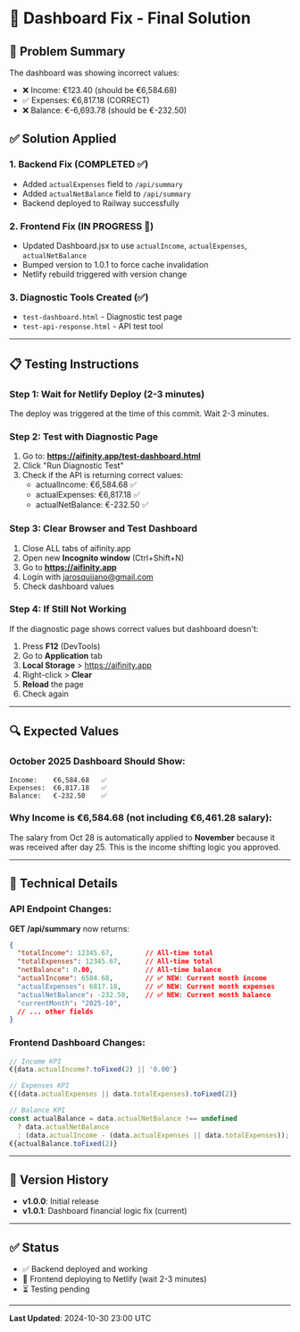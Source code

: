 # 🔧 Dashboard Fix - Final Solution

## 🔴 Problem Summary
The dashboard was showing incorrect values:
- ❌ Income: €123.40 (should be €6,584.68)
- ✅ Expenses: €6,817.18 (CORRECT)
- ❌ Balance: €-6,693.78 (should be €-232.50)

## ✅ Solution Applied

### 1. Backend Fix (COMPLETED ✅)
- Added `actualExpenses` field to `/api/summary`
- Added `actualNetBalance` field to `/api/summary`
- Backend deployed to Railway successfully

### 2. Frontend Fix (IN PROGRESS 🔄)
- Updated Dashboard.jsx to use `actualIncome`, `actualExpenses`, `actualNetBalance`
- Bumped version to 1.0.1 to force cache invalidation
- Netlify rebuild triggered with version change

### 3. Diagnostic Tools Created (✅)
- `test-dashboard.html` - Diagnostic test page
- `test-api-response.html` - API test tool

---

## 📋 Testing Instructions

### Step 1: Wait for Netlify Deploy (2-3 minutes)
The deploy was triggered at the time of this commit. Wait 2-3 minutes.

### Step 2: Test with Diagnostic Page
1. Go to: **https://aifinity.app/test-dashboard.html**
2. Click "Run Diagnostic Test"
3. Check if the API is returning correct values:
   - actualIncome: €6,584.68 ✅
   - actualExpenses: €6,817.18 ✅
   - actualNetBalance: €-232.50 ✅

### Step 3: Clear Browser and Test Dashboard
1. Close ALL tabs of aifinity.app
2. Open new **Incognito window** (Ctrl+Shift+N)
3. Go to **https://aifinity.app**
4. Login with jarosquijano@gmail.com
5. Check dashboard values

### Step 4: If Still Not Working
If the diagnostic page shows correct values but dashboard doesn't:
1. Press **F12** (DevTools)
2. Go to **Application** tab
3. **Local Storage** > https://aifinity.app
4. Right-click > **Clear**
5. **Reload** the page
6. Check again

---

## 🔍 Expected Values

### October 2025 Dashboard Should Show:
```
Income:    €6,584.68   ✅
Expenses:  €6,817.18   ✅
Balance:   €-232.50    ✅
```

### Why Income is €6,584.68 (not including €6,461.28 salary):
The salary from Oct 28 is automatically applied to **November** because it was received after day 25. This is the income shifting logic you approved.

---

## 🔧 Technical Details

### API Endpoint Changes:
**GET /api/summary** now returns:
```json
{
  "totalIncome": 12345.67,        // All-time total
  "totalExpenses": 12345.67,      // All-time total
  "netBalance": 0.00,             // All-time balance
  "actualIncome": 6584.68,        // ✅ NEW: Current month income
  "actualExpenses": 6817.18,      // ✅ NEW: Current month expenses
  "actualNetBalance": -232.50,    // ✅ NEW: Current month balance
  "currentMonth": "2025-10",
  // ... other fields
}
```

### Frontend Dashboard Changes:
```javascript
// Income KPI
€{data.actualIncome?.toFixed(2) || '0.00'}

// Expenses KPI  
€{(data.actualExpenses || data.totalExpenses).toFixed(2)}

// Balance KPI
const actualBalance = data.actualNetBalance !== undefined 
  ? data.actualNetBalance 
  : (data.actualIncome - (data.actualExpenses || data.totalExpenses));
€{actualBalance.toFixed(2)}
```

---

## 📝 Version History
- **v1.0.0**: Initial release
- **v1.0.1**: Dashboard financial logic fix (current)

---

## ✅ Status
- ✅ Backend deployed and working
- 🔄 Frontend deploying to Netlify (wait 2-3 minutes)
- ⏳ Testing pending

---

**Last Updated**: 2024-10-30 23:00 UTC

